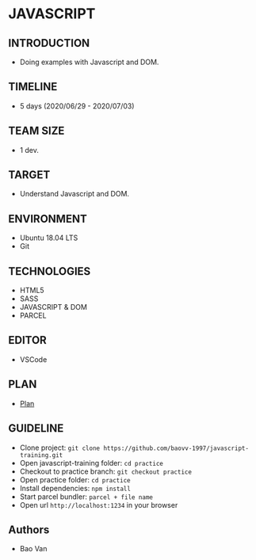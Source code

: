 # JAVASCRIPT
## INTRODUCTION
- Doing examples with Javascript and DOM.
## TIMELINE
- 5 days (2020/06/29 - 2020/07/03)
## TEAM SIZE
- 1 dev.
## TARGET
- Understand Javascript and DOM.
## ENVIRONMENT
- Ubuntu 18.04 LTS
- Git
## TECHNOLOGIES
- HTML5
- SASS
- JAVASCRIPT & DOM
- PARCEL
## EDITOR
- VSCode
## PLAN
- [Plan](https://docs.google.com/document/d/1iNqw01Ymg70TW8U7J67UdS4ia3BnHZ0IAIRlUblV8HI/edit?usp=sharing)
## GUIDELINE
- Clone project: `git clone https://github.com/baovv-1997/javascript-training.git`
- Open javascript-training folder: `cd practice`
- Checkout to practice branch: `git checkout practice`
- Open practice folder: `cd practice`
- Install dependencies: `npm install`
- Start parcel bundler: `parcel + file name`
- Open url `http://localhost:1234` in your browser
## Authors
- Bao Van